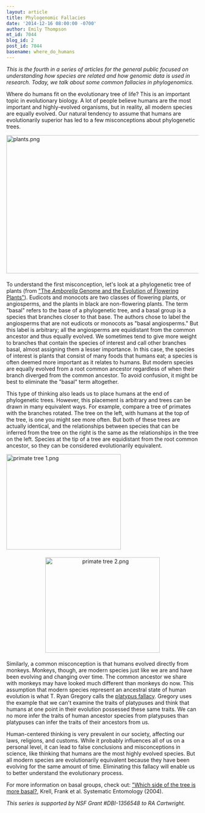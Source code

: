 ```yaml
---
layout: article
title: Phylogenomic Fallacies
date: '2014-12-16 08:00:00 -0700'
author: Emily Thompson
mt_id: 7044
blog_id: 2
post_id: 7044
basename: where_do_humans
---
```

_This is the fourth in a series of articles for the general public focused on understanding how species are related and how genomic data is used in research. Today, we talk about some common fallacies in phylogenomics._

Where do humans fit on the evolutionary tree of life? This is an important topic in evolutionary biology. A lot of people believe humans are the most important and highly-evolved organisms, but in reality, all modern species are equally evolved. Our natural tendency to assume that humans are evolutionarily superior has led to a few misconceptions about phylogenetic trees.

<img src="http://pandasthumb.org/archives/2014/12/12/plants.png" alt="plants.png" width="600" height="362" style="float: left; margin: 0 20px 20px 0;" class="mt-image-left" />

To understand the first misconception, let's look at a phylogenetic tree of plants (from ["The _Amborella_ Genome and the Evolution of Flowering Plants"](http://www.sciencemag.org/content/342/6165/1241089)). Eudicots and monocots are two classes of flowering plants, or angiosperms, and the plants in black are non-flowering plants. The term "basal" refers to the base of a phylogenetic tree, and a basal group is a species that branches closer to that base. The authors chose to label the angiosperms that are not eudicots or monocots as "basal angiosperms." But this label is arbitrary; all the angiosperms are equidistant from the common ancestor and thus equally evolved. We sometimes tend to give more weight to branches that contain the species of interest and call other branches basal, almost assigning them a lesser importance. In this case, the species of interest is plants that consist of many foods that humans eat; a species is often deemed more important as it relates to humans. But modern species are equally evolved from a root common ancestor regardless of when their branch diverged from the common ancestor. To avoid confusion, it might be best to eliminate the "basal" term altogether.

This type of thinking also leads us to place humans at the end of phylogenetic trees. However, this placement is arbitrary and trees can be drawn in many equivalent ways. For example, compare a tree of primates with the branches rotated. The tree on the left, with humans at the top of the tree, is one you might see more often. But both of these trees are actually identical, and the relationships between species that can be inferred from the tree on the right is the same as the relationships in the tree on the left. Species at the tip of a tree are equidistant from the root common ancestor, so they can be considered evolutionarily equivalent.

<img src="http://pandasthumb.org/archives/2014/12/15/primate%20tree%201.png" alt="primate tree 1.png" width="300" height="250" style="float: left; margin: 0 20px 20px 0;" class="mt-image-left" />

<img src="http://pandasthumb.org/archives/2014/12/15/primate%20tree%202.png" alt="primate tree 2.png" width="300" height="250" style="text-align: center; display: block; margin: 0 auto 20px;" class="mt-image-center" />

Similarly, a common misconception is that humans evolved directly from monkeys. Monkeys, though, are modern species just like we are and have been evolving and changing over time. The common ancestor we share with monkeys may have looked much different than monkeys do now. This assumption that modern species represent an ancestral state of human evolution is what T. Ryan Gregory calls the [platypus fallacy](http://www.genomicron.evolverzone.com/2012/06/the-platypus-fallacy/). Gregory uses the example that we can't examine the traits of platypuses and think that humans at one point in their evolution possessed these same traits. We can no more infer the traits of human ancestor species from platypuses than platypuses can infer the traits of their ancestors from us. 	

Human-centered thinking is very prevalent in our society, affecting our laws, religions, and customs. While it probably influences all of us on a personal level, it can lead to false conclusions and misconceptions in science, like thinking that humans are the most highly evolved species. But all modern species are evolutionarily equivalent because they have been evolving for the same amount of time. Eliminating this fallacy will enable us to better understand the evolutionary process.

For more information on basal groups, check out: ["Which side of the tree is more basal?](http://onlinelibrary.wiley.com/doi/10.1111/j.0307-6970.2004.00262.x/full), Krell, Frank et al. Systematic Entomology (2004).

_This series is supported by NSF Grant #DBI-1356548 to RA Cartwright._
